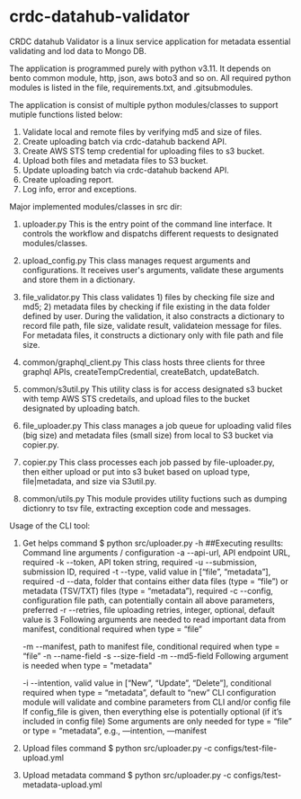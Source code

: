 # crdc-datahub-validator

CRDC datahub Validator is a linux service application for metadata essential validating and lod data to Mongo DB.

The application is programmed purely with python v3.11.  It depends on bento common module, http, json, aws boto3 and so on. All required python modules is listed in the file, requirements.txt, and .gitsubmodules.

The application is consist of multiple python modules/classes to support mutiple functions listed below:

1) Validate local and remote files by verifying md5 and size of files.
2) Create uploading batch via crdc-datahub backend API.
3) Create AWS STS temp credential for uploading files to s3 bucket.
4) Upload both files and metadata files to S3 bucket.
5) Update uploading batch via crdc-datahub backend API.
6) Create uploading report.
7) Log info, error and exceptions.

Major implemented modules/classes in src dir:

1) uploader.py
    This is the entry point of the command line interface.  It controls the workflow and dispatchs different requests to designated modules/classes.

2) upload_config.py
    This class manages request arguments and configurations.  It receives user's arguments, validate these arguments and store them in a dictionary.

3) file_validator.py
    This class validates 1) files by checking file size and md5; 2) metadata files by checking if file existing in the data folder defined by user.
    During the validation, it also constracts a dictionary to record file path, file size, validate result, validateion message for files.  For metadata files, it constructs a dictionary only with file path and file size.

4) common/graphql_client.py
    This class hosts three clients for three graphql APIs, createTempCredential, createBatch, updateBatch.

5) common/s3util.py
    This utility class is for access designated s3 bucket with temp AWS STS credetails, and upload files to the bucket designated by uploading batch.

6) file_uploader.py
    This class manages a job queue for uploading valid files (big size) and metadata files (small size) from local to S3 bucket via copier.py.

7) copier.py
    This class processes each job passed by file-uploader.py, then either upload or put into s3 buket based on upload type, file|metadata, and size via S3util.py.

8) common/utils.py
    This module provides utility fuctions such as dumping dictionry to tsv file, extracting exception code and messages.

Usage of the CLI tool:

1) Get helps command
    $ python src/uploader.py -h
    ##Executing resullts:
    Command line arguments / configuration
    -a --api-url, API endpoint URL, required
    -k --token, API token string, required
    -u --submission, submission ID, required
    -t --type, valid value in [“file”, “metadata”], required
    -d --data, folder that contains either data files (type = “file”) or metadata (TSV/TXT) files (type = “metadata”), required
    -c --config, configuration file path, can potentially contain all above parameters, preferred
    -r --retries, file uploading retries, integer, optional, default value is 3
    Following arguments are needed to read important data from manifest, conditional required when type = “file”

    -m --manifest, path to manifest file, conditional required when type = “file”
    -n --name-field
    -s --size-field
    -m --md5-field
    Following argument is needed when type = "metadata"

    -i --intention, valid value in [“New”, “Update”, “Delete”], conditional required when type = “metadata”, default to “new”
    CLI configuration module will validate and combine parameters from CLI and/or config file
    If config_file is given, then everything else is potentially optional (if it’s included in config file)
    Some arguments are only needed for type = “file” or type = “metadata”, e.g., —intention, —manifest

2) Upload files command
    $ python src/uploader.py -c configs/test-file-upload.yml

3) Upload metadata command
    $ python src/uploader.py -c configs/test-metadata-upload.yml

